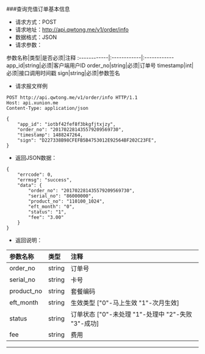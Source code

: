 ###查询充值订单基本信息
* 请求方式：POST
* 请求地址：http://api.qwtong.me/v1/order/info
* 数据格式：JSON
* 请求参数：

参数名称|类型|是否必须|注释
:------------|:------------|:------------
app_id|string|必须|客户端用户ID
order_no|string|必须|订单号
timestamp|int|必须|接口调用时间戳
sign|string|必须|参数签名


* 请求报文样例

```
POST http://api.qwtong.me/v1/order/info HTTP/1.1
Host: api.xunion.me
Content-Type: application/json

{
	"app_id": "iotbf42fef8f3bkgfjtxjzy",
	"order_no": "201702281435579209569730",
	"timestamp": 1488247264,
	"sign": "D227338B98CFEFB5B4753012E92564BF202C23FE",
}
```

* 返回JSON数据：

```
{
	"errcode": 0,
	"errmsg": "success",
	"data": {
		"order_no": "201702281435579209569730",
		"serial_no": "86000000",
		"product_no": "110100_1024",
		"eft_month": "0",
		"status": "1",
		"fee": "3.00"
	}
}
```
* 返回说明：

参数名称|类型|注释
:------------|:------------|:------------
order_no|string|订单号
serial_no|string|卡号
product_no|string|套餐编码
eft_month|string|生效类型 ["0"-马上生效 "1"-次月生效]
status|string|订单状态 ["0"-未处理 "1"-处理中 "2"-失败 "3"-成功]
fee|string|费用

---
